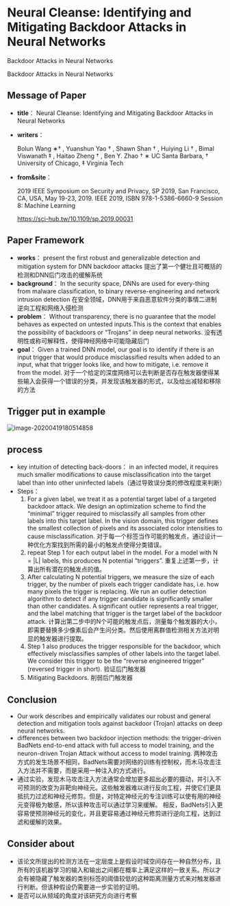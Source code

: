 # Neural Cleanse: Identifying and Mitigating Backdoor Attacks in Neural Networks
Backdoor Attacks in Neural Networks

Backdoor Attacks in Neural Networks

## Message of Paper

* **title**：
  Neural Cleanse: Identifying and Mitigating
Backdoor Attacks in Neural Networks
  
* **writers**：

  Bolun Wang ∗† , Yuanshun Yao † , Shawn Shan † , Huiying Li † , Bimal Viswanath ‡ , Haitao Zheng † , Ben Y. Zhao †
  ∗ UC Santa Barbara, † University of Chicago, ‡ Virginia Tech

* **from&site**：

  2019 IEEE Symposium on Security and Privacy, SP 2019, San Francisco, CA, USA, May 19-23, 2019. IEEE 2019, ISBN 978-1-5386-6660-9
  Session 8: Machine Learning

  https://sci-hub.tw/10.1109/sp.2019.00031

## Paper Framework

* **works**：
  present the first robust and generalizable detection and mitigation system for DNN backdoor attacks
  提出了第一个健壮且可概括的检测和DNN后门攻击的缓解系统
* **background**： 
  In the security space, DNNs are used for every-thing from malware classification, to binary reverse-engineering and network intrusion detection
  在安全领域，DNN用于来自恶意软件分类的事情二进制逆向工程和网络入侵检测
* **problem**：
  Without transparency, there is no guarantee that the model
  behaves as expected on untested inputs.This is the context that enables the possibility of backdoors or “Trojans” in deep neural networks. 
  没有透明性或称可解释性，使得神经网络中可能隐藏后门
* **goal**：
  Given a trained DNN model, our goal is to identify if there is an input trigger that would produce misclassified results when added to an input, what that trigger looks like, and how to mitigate, i.e. remove it from the model.
  对于一个给定的深度网络可以去判断是否存在触发器使得某些输入会获得一个错误的分类，并发现该触发器的形式，以及给出减轻和移除的方法

## Trigger put in example

![image-20200419180514858](https://pic.downk.cc/item/5ea2e296c2a9a83be5b994d7.png)

## process

* key intuition of detecting back-doors：
  in an infected model, it requires much smaller modifications to cause misclassification into the target label than into other uninfected labels（通过导致误分类的修改程度来判断）
* Steps：
  1. For a given label, we treat it as a potential target label of a targeted backdoor attack. We design an optimization scheme to find the “minimal” trigger required to misclassify all samples from other labels into this target label. In the vision domain, this trigger defines the smallest collection of pixels and its associated color intensities to cause misclassification.
     对于每一个标签当作可能的触发点，通过设计一种优化方案找到所需的最小的触发点使得分类错误。
  2. repeat Step 1 for each output label in the model.
     For a model with N = |L| labels, this produces N potential
     “triggers”.
     重复上述第一步，计算出所有潜在的触发点的值。
  3. After calculating N potential triggers, we measure the size of each trigger, by the number of pixels each trigger candidate has, i.e. how many pixels the trigger is replacing. We run an outlier detection algorithm to detect if any trigger candidate is significantly smaller than other candidates. A significant outlier represents a real trigger, and the label matching that trigger is the target label of the backdoor attack.
     计算出第二步中的N个可能的触发点后，测量每个触发器的大小，即需要替换多少像素后会产生问分类。然后使用离群值检测相关方法对明显的触发器进行提取。
  4. Step 1 also produces the trigger responsible for the backdoor, which effectively misclassifies samples of other labels into the target label. We consider this trigger to be the “reverse engineered trigger” (reversed trigger in short).
     验证后门触发器
  5. Mitigating Backdoors.
     削弱后门触发器

## Conclusion

* Our work describes and empirically validates our robust and general detection and mitigation tools against backdoor (Trojan) attacks on deep neural networks.
* differences between two backdoor injection methods: the trigger-driven BadNets end-to-end attack with full access to model training, and the neuron-driven Trojan Attack without access to model training.
  两种攻击方式的发生场景不相同，BadNets需要对网络的训练有控制权，而木马攻击注入方法并不需要，而是采用一种注入的方式进行。
* 通过实验，发现木马攻击注入方法通常会增加更多超出必要的摄动，并引入不可预测的改变为非靶向神经元。这些触发器难以进行反向工程，并使它们更具抵抗力过滤和神经元修剪。但是，对特定神经元的专注训练可以使有用的神经元变得极为敏感，所以该种攻击可以通过学习来缓解。
  相反，BadNets引入更容易使预测神经元的变化，并且更容易通过神经元修剪进行逆向工程，达到过滤和缓解的效果。

## Consider about

* 该论文所提出的检测方法在一定层度上是假设时域空间存在一种自然分布，且所有的该机器学习的输入和输出之间都在概率上满足这样的一致关系。所以才会有被隐藏了触发器的类别标签的阈值较低的这种距离测量方式来对触发器进行判断。但该种假设仍需要进一步实验的证明。
* 是否可以从频域的角度对该研究方向进行考察

